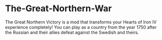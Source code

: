 # The-Great-Northern-War
The Great Northern Victory is a mod that transforms your Hearts of Iron IV experience completely!
You can play as a country from the year 1750 after the Russian and their allies defeat against the Swedish and theirs.
